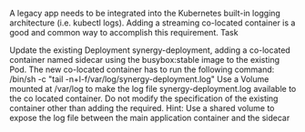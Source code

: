 A legacy app needs to be integrated into the Kubernetes built-in logging architecture (i.e. kubectl logs). 
Adding a streaming co-located container is a good and common way to accomplish this requirement.
Task

Update the existing Deployment synergy-deployment, adding a co-located container named sidecar using the busybox:stable image to the existing Pod.
The new co-located container has to run the following command: /bin/sh -c "tail -n+l-f/var/log/synergy-deployment.log"
Use a Volume mounted at /var/log to make the log file synergy-deployment.log available to the co located container.
Do not modify the specification of the existing container other than adding the required.
Hint: Use a shared volume to expose the log file between the main application container and the sidecar